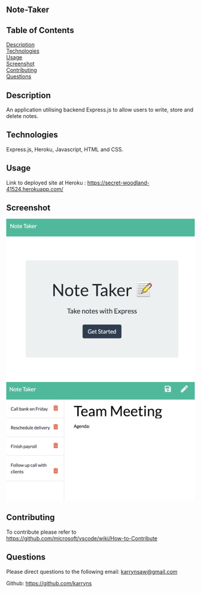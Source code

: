 ## Note-Taker

## Table of Contents
[Description](#Description) <br>
[Technologies](#Techonologies) <br>
[Usage](#Usage) <br>
[Screenshot](#Screenshot) <br>
[Contributing](#Contributing) <br>
[Questions](#questions) <br>

## Description
An application utilising backend Express.js to allow users to write, store and delete notes. 

## Technologies
Express.js, Heroku, Javascript, HTML and CSS.

## Usage
Link to deployed site at Heroku : https://secret-woodland-41524.herokuapp.com/

## Screenshot
<img src="./public/assets/image/NoteTaker.png"/>
<br>
<img src="./public/assets/image/SavedNotes.png"/>

## Contributing
To contribute please refer to https://github.com/microsoft/vscode/wiki/How-to-Contribute

## Questions
Please direct questions to the following email: karrynsaw@gmail.com


Github: https://github.com/karryns
    

